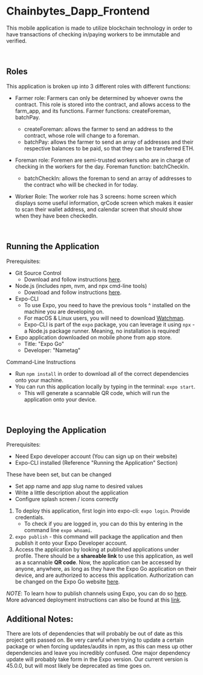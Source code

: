 # Chainbytes_Dapp_Frontend
This mobile application is made to utilize blockchain technology in order to have transactions of checking in/paying workers to be immutable and verified. 

<br>

## Roles
This application is broken up into 3 different roles with different functions:
- Farmer role: Farmers can only be determined by whoever owns the contract. This role is stored into the contract, and allows access to the farm_app, and its functions. Farmer functions: createForeman, batchPay.
    * createForeman: allows the farmer to send an address to the contract, whose role will change to a foreman.
    * batchPay: allows the farmer to send an array of addresses and their respective balances to be paid, so that they can be transferred ETH.

- Foreman role: Foremen are semi-trusted workers who are in charge of checking in the workers for the day. Foreman function: batchCheckIn.
    * batchCheckIn: allows the foreman to send an array of addresses to the contract who will be checked in for today.

- Worker Role: The worker role has 3 screens: home screen which displays some useful information, qrCode screen which makes it easier to scan their wallet address, and calendar screen that should show when they have been checkedIn.

<br>

## Running the Application
Prerequisites:
* Git Source Control
    * Download and follow instructions [here](https://git-scm.com/downloads).
* Node.js (includes npm, nvm, and npx cmd-line tools)
    * Download and follow instructions [here](https://nodejs.org/en/download/).
* Expo-CLI
    * To use Expo, you need to have the previous tools ^ installed on the machine you are developing on.
    * For macOS & Linux users, you will need to download [Watchman](https://facebook.github.io/watchman/docs/install#buildinstall).
    * Expo-CLI is part of the `expo` package, you can leverage it using `npx` - a Node.js package runner. Meaning, no installation is required!
* Expo application downloaded on mobile phone from app store.
    * Title: "Expo Go"
    * Developer: "Nametag"

Command-Line Instructions  
* Run `npm install` in order to download all of the correct dependencies onto your machine.
* You can run this application locally by typing in the terminal: `expo start`.  
    * This will generate a scannable QR code, which will run the application onto your device.

<br>

## Deploying the Application
Prerequisites:
* Need Expo developer account (You can sign up on their website)
* Expo-CLI installed (Reference "Running the Application" Section)

These have been set, but can be changed
* Set app name and app slug name to desired values
* Write a little description about the application 
* Configure splash screen / icons correctly

1. To deploy this application, first login into expo-cli: `expo login`. Provide credentials.
    * To check if you are logged in, you can do this by entering in the command line `expo whoami`.
2. `expo publish` - this command will package the application and then publish it onto your Expo Developer account.
3. Access the application by looking at published applications under profile. There should be a <b>shareable link</b> to use this application, as well as a scannable <b>QR code</b>. Now, the application can be accessed by anyone, anywhere, as long as they have the Expo Go application on their device, and are authorized to access this application. Authorization can be changed on the Expo Go website [here](https://expo.dev).

<i>NOTE</i>: To learn how to publish channels using Expo, you can do so [here](https://docs.expo.dev/archive/classic-updates/publishing/). More advanced deployment instructions can also be found at this [link](https://docs.expo.dev/archive/classic-updates/advanced-release-channels/).

## Additional Notes:
There are lots of dependencies that will probably be out of date as this project gets passed on. Be very careful when trying to update a certain package or when forcing updates/audits in npm, as this can mess up other dependencies and leave you incredibly confused. One major dependency update will probably take form in the Expo version. Our current version is 45.0.0, but will most likely be deprecated as time goes on.